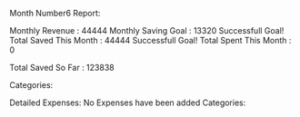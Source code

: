 Month Number6 Report:


Monthly Revenue : 44444
Monthly Saving Goal : 13320 Successfull Goal!
Total Saved This Month : 44444 Successfull Goal!
Total Spent This Month : 0

Total Saved So Far : 123838

Categories:
 
Detailed Expenses:
No Expenses have been added
Categories:
 